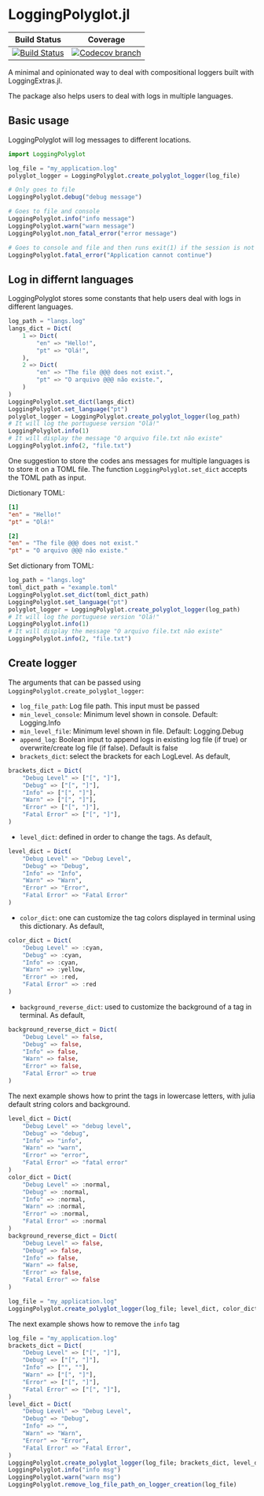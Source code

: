 # LoggingPolyglot.jl

[build-img]: https://github.com/psrenergy/LoggingPolyglot.jl/workflows/CI/badge.svg?branch=master
[build-url]: https://github.com/psrenergy/LoggingPolyglot.jl/actions?query=workflow%3ACI

[codecov-img]: https://codecov.io/gh/psrenergy/LoggingPolyglot.jl/coverage.svg?branch=master
[codecov-url]: https://codecov.io/gh/psrenergy/LoggingPolyglot.jl?branch=master

| **Build Status** | **Coverage** |
|:-----------------:|:-----------------:|
| [![Build Status][build-img]][build-url] | [![Codecov branch][codecov-img]][codecov-url] |

A minimal and opinionated way to deal with compositional loggers built with LoggingExtras.jl. 

The package also helps users to deal with logs in multiple languages.

## Basic usage

LoggingPolyglot will log messages to different locations.

```julia
import LoggingPolyglot

log_file = "my_application.log"
polyglot_logger = LoggingPolyglot.create_polyglot_logger(log_file)

# Only goes to file
LoggingPolyglot.debug("debug message")

# Goes to file and console
LoggingPolyglot.info("info message")
LoggingPolyglot.warn("warn message")
LoggingPolyglot.non_fatal_error("error message")

# Goes to console and file and then runs exit(1) if the session is not iterative.
LoggingPolyglot.fatal_error("Application cannot continue")
```

## Log in differnt languages

LoggingPolyglot stores some constants that help users deal with logs in different languages.

```julia
log_path = "langs.log"
langs_dict = Dict(
    1 => Dict(
        "en" => "Hello!",
        "pt" => "Olá!",
    ),
    2 => Dict(
        "en" => "The file @@@ does not exist.",
        "pt" => "O arquivo @@@ não existe.",
    )
)
LoggingPolyglot.set_dict(langs_dict)
LoggingPolyglot.set_language("pt")
polyglot_logger = LoggingPolyglot.create_polyglot_logger(log_path)
# It will log the portuguese version "Olá!"
LoggingPolyglot.info(1)
# It will display the message "O arquivo file.txt não existe"
LoggingPolyglot.info(2, "file.txt")
```

One suggestion to store the codes ans messages for multiple languages is to store it on a TOML file. The function `LoggingPolyglot.set_dict` accepts the TOML path as input. 

Dictionary TOML:
```toml
[1]
"en" = "Hello!"
"pt" = "Olá!"

[2]
"en" = "The file @@@ does not exist."
"pt" = "O arquivo @@@ não existe."
```

Set dictionary from TOML:
```julia
log_path = "langs.log"
toml_dict_path = "example.toml"
LoggingPolyglot.set_dict(toml_dict_path)
LoggingPolyglot.set_language("pt")
polyglot_logger = LoggingPolyglot.create_polyglot_logger(log_path)
# It will log the portuguese version "Olá!"
LoggingPolyglot.info(1)
# It will display the message "O arquivo file.txt não existe"
LoggingPolyglot.info(2, "file.txt")
```

## Create logger

The arguments that can be passed using `LoggingPolyglot.create_polyglot_logger`:
* `log_file_path`: Log file path. This input must be passed
* `min_level_console`: Minimum level shown in console. Default: Logging.Info
* `min_level_file`: Minimum level shown in file. Default: Logging.Debug
* `append_log`: Boolean input to append logs in existing log file (if true) or overwrite/create log file (if false). Default is false
* `brackets_dict`: select the brackets for each LogLevel. As default,
```julia
brackets_dict = Dict(
    "Debug Level" => ["[", "]"],
    "Debug" => ["[", "]"],
    "Info" => ["[", "]"],
    "Warn" => ["[", "]"],
    "Error" => ["[", "]"],
    "Fatal Error" => ["[", "]"],
)
```
* `level_dict`: defined in order to change the tags. As default, 
```julia
level_dict = Dict(
    "Debug Level" => "Debug Level",
    "Debug" => "Debug",
    "Info" => "Info",
    "Warn" => "Warn",
    "Error" => "Error",
    "Fatal Error" => "Fatal Error"
)
```
* `color_dict`: one can customize the tag colors displayed in terminal using this dictionary. As default,
```julia
color_dict = Dict(
    "Debug Level" => :cyan,
    "Debug" => :cyan,
    "Info" => :cyan,
    "Warn" => :yellow,
    "Error" => :red,
    "Fatal Error" => :red
)
```
* `background_reverse_dict`: used to customize the background of a tag in terminal. As default, 
```julia
background_reverse_dict = Dict(
    "Debug Level" => false,
    "Debug" => false,
    "Info" => false,
    "Warn" => false,
    "Error" => false,
    "Fatal Error" => true
)
```

The next example shows how to print the tags in lowercase letters, with julia default string colors and background.
```julia
level_dict = Dict(
    "Debug Level" => "debug level",
    "Debug" => "debug",
    "Info" => "info",
    "Warn" => "warn",
    "Error" => "error",
    "Fatal Error" => "fatal error"
)
color_dict = Dict(
    "Debug Level" => :normal,
    "Debug" => :normal,
    "Info" => :normal,
    "Warn" => :normal,
    "Error" => :normal,
    "Fatal Error" => :normal
)
background_reverse_dict = Dict(
    "Debug Level" => false,
    "Debug" => false,
    "Info" => false,
    "Warn" => false,
    "Error" => false,
    "Fatal Error" => false
)

log_file = "my_application.log"
LoggingPolyglot.create_polyglot_logger(log_file; level_dict, color_dict, background_reverse_dict)
```

The next example shows how to remove the `info` tag
```julia
log_file = "my_application.log"
brackets_dict = Dict(
    "Debug Level" => ["[", "]"],
    "Debug" => ["[", "]"],
    "Info" => ["", ""],
    "Warn" => ["[", "]"],
    "Error" => ["[", "]"],
    "Fatal Error" => ["[", "]"],
)
level_dict = Dict(
    "Debug Level" => "Debug Level",
    "Debug" => "Debug",
    "Info" => "",
    "Warn" => "Warn",
    "Error" => "Error",
    "Fatal Error" => "Fatal Error",
)
LoggingPolyglot.create_polyglot_logger(log_file; brackets_dict, level_dict)
LoggingPolyglot.info("info msg")
LoggingPolyglot.warn("warn msg")
LoggingPolyglot.remove_log_file_path_on_logger_creation(log_file)
```

